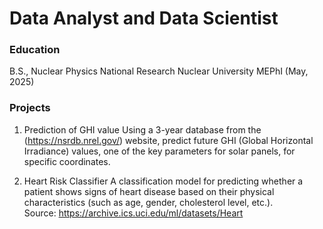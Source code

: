 # Data Analyst and Data Scientist

### Education 
B.S., Nuclear Physics   National Research Nuclear University MEPhI (May, 2025)

### Projects
1. Prediction of GHI value
Using a 3-year database from the (https://nsrdb.nrel.gov/) website, predict future GHI (Global Horizontal Irradiance) values, one of the key parameters for solar panels, for specific coordinates.

2. Heart Risk Classifier
A classification model for predicting whether a patient shows signs of heart disease based on their physical characteristics (such as age, gender, cholesterol level, etc.).               
                                                                                                                                                                                           Source: https://archive.ics.uci.edu/ml/datasets/Heart

